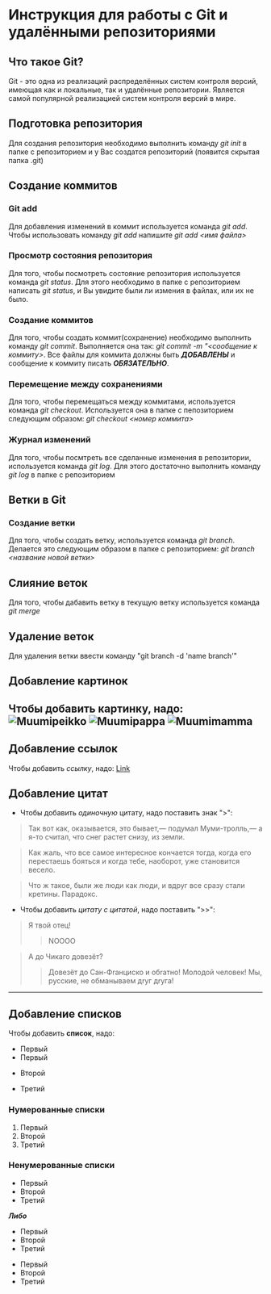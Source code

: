 # Инструкция для работы с Git и удалёнными репозиториями

## Что такое Git?
Git - это одна из реализаций распределённых систем контроля версий, имеющая как и локальные, так и удалённые репозитории. Является самой популярной реализацией систем контроля версий в мире.

## Подготовка репозитория
Для создания репозитория необходимо выполнить команду *git init*  в папке с репозиторием и у Вас создатся репозиторий (появится скрытая папка .git)

## Создание коммитов

### Git add
Для добавления изменений в коммит используется команда *git add*. Чтобы использовать команду *git add* напишите *git add <имя файла>*

### Просмотр состояния репозитория
Для того, чтобы посмотреть состояние репозитория используется команда *git status*. Для этого необходимо в папке с репозиторием написать *git status*, и Вы увидите были ли измения в файлах, или их не было.

### Создание коммитов
Для того, чтобы создать коммит(сохранение) необходимо выполнить команду *git commit*. Выполняется она так: *git commit -m "<сообщение к коммиту>*. Все файлы для коммита должны быть ***ДОБАВЛЕНЫ*** и сообщение к коммиту писать ***ОБЯЗАТЕЛЬНО***.

### Перемещение между сохранениями
Для того, чтобы перемещаться между коммитами, используется команда *git checkout*. Используется она в папке с пепозиторием следующим образом: *git checkout <номер коммита>*

### Журнал изменений
Для того, чтобы посмтреть все сделанные изменения в репозитории, используется команда *git log*. Для этого достаточно выполнить команду *git log* в папке с репозиторием

## Ветки в Git

### Создание ветки

Для того, чтобы создать ветку, используется команда *git branch*. Делается это следующим образом в папке с репозиторием: *git branch <название новой ветки>*

## Слияние веток

Для того, чтобы дабавить ветку в текущую ветку используется команда *git merge <name branch>*

## Удаление веток
Для удаления ветки ввести команду "git branch -d 'name branch'"

## Добавление картинок
Чтобы добавить **картинку**, надо:
![Muumipeikko](https://assets.moomin.com/uploads/2014/12/moomintroll-1.svg)
![Muumipappa](https://assets.moomin.com/uploads/2014/12/moominpappa.svg)
![Muumimamma](https://assets.moomin.com/uploads/2014/11/Characters-04-2.svg)
---

## Добавление ссылок
Чтобы добавить *ссылку*, надо:
[Link](https://lifehacker.ru/chto-takoe-markdown/)

## Добавление цитат

* Чтобы добавить *одиночную* цитату, надо поставить знак ">":
> Так вот как, оказывается, это бывает,— подумал Муми-тролль,— а я-то считал, что снег растет снизу, из земли.

> Как жаль, что все самое интересное кончается тогда, когда его перестаешь бояться и когда тебе, наоборот, уже становится весело.

> Что ж такое, были же люди как люди, и вдруг все сразу стали кретины. Парадокс.


* Чтобы добавить *цитату с цитатой*, надо поставить ">>":
>Я твой отец!
>>NOOOO

> А до Чикаго довезёт?
>> Довезёт до Сан-Фrанциско и обrатно! Молодой человек! Мы, русские, не обманываем дrуг дrуга!

---

## Добавление списков
Чтобы добавить **список**, надо:
* Первый
* Первый
- Второй
+ Третий

### Нумерованные списки
1. Первый
2. Второй
3. Третий

### Ненумерованные списки
* Первый
* Второй
* Третий

***Либо***

- Первый
- Второй
- Третий

+ Первый 
+ Второй
+ Третий
